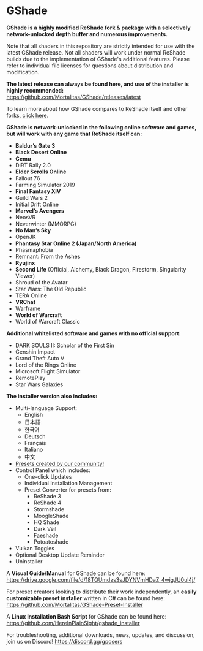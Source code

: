 # GShade
**GShade is a highly modified ReShade fork & package with a selectively network-unlocked depth buffer and numerous improvements.** 

Note that all shaders in this repository are strictly intended for use with the latest GShade release. Not all shaders will work under normal ReShade builds due to the implementation of GShade's additional features. Please refer to individual file licenses for questions about distribution and modification.

**The latest release can always be found here, and use of the installer is highly recommended:** https://github.com/Mortalitas/GShade/releases/latest

To learn more about how GShade compares to ReShade itself and other forks, [click here](https://gposers.com/gshade/gshade-faq/#comparison).

**GShade is network-unlocked in the following online software and games, but will work with any game that ReShade itself can:**
* **Baldur’s Gate 3**
* **Black Desert Online**
* **Cemu**
* DiRT Rally 2.0
* **Elder Scrolls Online**
* Fallout 76
* Farming Simulator 2019
* **Final Fantasy XIV**
* Guild Wars 2
* Initial Drift Online
* **Marvel’s Avengers**
* NeosVR
* Neverwinter (MMORPG)
* **No Man’s Sky**
* OpenJK
* **Phantasy Star Online 2 (Japan/North America)**
* Phasmaphobia
* Remnant: From the Ashes
* **Ryujinx**
* **Second Life** (Official, Alchemy, Black Dragon, Firestorm, Singularity Viewer)
* Shroud of the Avatar
* Star Wars: The Old Republic
* TERA Online
* **VRChat**
* Warframe
* **World of Warcraft**
* World of Warcraft Classic

**Additional whitelisted software and games with no official support:**
* DARK SOULS II: Scholar of the First Sin
* Genshin Impact
* Grand Theft Auto V
* Lord of the Rings Online
* Microsoft Flight Simulator
* RemotePlay
* Star Wars Galaxies

**The installer version also includes:**
* Multi-language Support:
  * English
  * 日本語
  * 한국어
  * Deutsch
  * Français
  * Italiano
  * 中文
* [Presets created by our community!](https://github.com/Mortalitas/GShade-Presets)
* Control Panel which includes:
  * One-click Updates
  * Individual Installation Management
  * Preset Converter for presets from:
    * ReShade 3
    * ReShade 4
    * Stormshade
    * MoogleShade
    * HQ Shade
    * Dark Veil
    * Faeshade
    * Potoatoshade
* Vulkan Toggles
* Optional Desktop Update Reminder
* Uninstaller

A **Visual Guide/Manual** for GShade can be found here: https://drive.google.com/file/d/18TQUmdzs3sJDYNVmHDaZ_4wigJU0ul4j/

For preset creators looking to distribute their work independently, an **easily customizable preset installer** written in C# can be found here: https://github.com/Mortalitas/GShade-Preset-Installer

A **Linux Installation Bash Script** for GShade can be found here: https://github.com/HereInPlainSight/gshade_installer

For troubleshooting, additional downloads, news, updates, and discussion, join us on Discord! https://discord.gg/gposers
